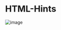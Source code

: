 # HTML-Hints

![image](https://user-images.githubusercontent.com/86204116/224528577-8d980a73-90bd-472e-bcd1-093d59dcdcdf.png)
